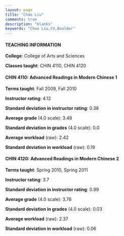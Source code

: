 ```yaml
---
layout: page
title: "Chao Liu" 
comments: true
description: "blanks"
keywords: "Chao Liu,CU,Boulder"
---
```

<head>
<script src="https://ajax.googleapis.com/ajax/libs/jquery/2.1.3/jquery.min.js"></script>
<script src="https://dl.dropboxusercontent.com/s/pc42nxpaw1ea4o9/highcharts.js?dl=0"></script>
<!-- <script src="../assets/js/highcharts.js"></script> -->
<style type="text/css">@font-face {
	font-family: "Bebas Neue";
	src: url(https://www.filehosting.org/file/details/544349/BebasNeue Regular.otf) format("opentype");
	}
	h1.Bebas { 
		font-family: "Bebas Neue", Verdana, Tahoma;
	}
</style>
</head>
	   
#### TEACHING INFORMATION

**College**: College of Arts and Sciences

**Classes taught**: CHIN 4110, CHIN 4120

#### CHIN 4110: Advanced Readings in Modern Chinese 1

**Terms taught**: Fall 2009, Fall 2010

**Instructor rating**: 4.12

**Standard deviation in instructor rating**: 0.38

**Average grade** (4.0 scale): 3.48

**Standard deviation in grades** (4.0 scale): 0.0

**Average workload** (raw): 2.42

**Standard deviation in workload** (raw): 0.19

#### CHIN 4120: Advanced Readings in Modern Chinese 2

**Terms taught**: Spring 2010, Spring 2011

**Instructor rating**: 3.7

**Standard deviation in instructor rating**: 0.99

**Average grade** (4.0 scale): 3.76

**Standard deviation in grades** (4.0 scale): 0.03

**Average workload** (raw): 2.37

**Standard deviation in workload** (raw): 0.06

